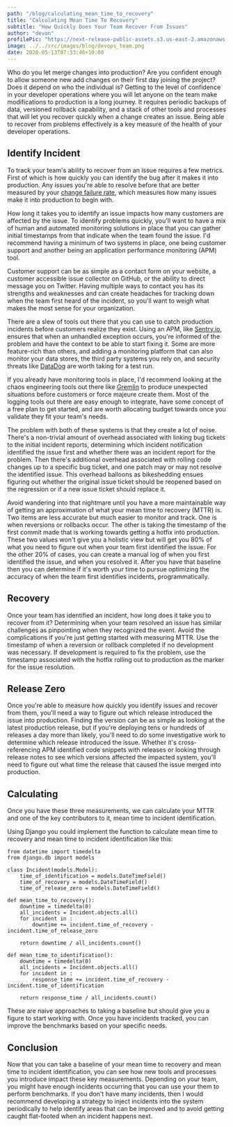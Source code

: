 ```yaml
---
path: "/blog/calculating_mean_time_to_recovery"
title: "Calculating Mean Time To Recovery"
subtitle: "How Quickly Does Your Team Recover From Issues"
author: "devon"
profilePic: "https://next-release-public-assets.s3.us-east-2.amazonaws.com/devon_profile_pic.png"
image: ../../src/images/blog/devops_team.png
date: 2020-05-13T07:33:46+10:00
---
```


Who do you let merge changes into production? Are you confident enough
to allow someone new add changes on their first day joining the project?
Does it depend on who the individual is? Getting to the level of confidence
in your developer operations where you will let anyone on the team make
modifications to production is a long journey. It requires periodic
backups of data, versioned rollback capability, and a stack of other
tools and processes that will let you recover quickly when a change
creates an issue. Being able to recover from problems effectively
is a key measure of the health of your developer operations.

## Identify Incident

To track your team's ability to recover from an issue requires a few metrics.
First of which is how quickly you can identify the bug after it makes
it into production. Any issues you're able to resolve before that are
better measured by your
[change failure rate](https://www.nextrelease.io/blog/calculating_change_failure_rate),
which measures how many issues make it into production to begin with.

How long it takes you to identify an issue impacts how many customers
are affected by the issue. To identify problems quickly, you'll want
to have a mix of human and automated monitoring solutions in place that
you can gather initial timestamps from that indicate when the team found
the issue. I'd recommend having a minimum of two systems in place, one
being customer support and another being an application performance
monitoring (APM) tool.

Customer support can be as simple as a contact form on your website, a
customer accessible issue collector on GitHub, or the ability to direct
message you on Twitter. Having multiple ways to contact you has its
strengths and weaknesses and can create headaches for tracking down
when the team first heard of the incident, so you'll want to weigh
what makes the most sense for your organization.

There are a slew of tools out there that you can use to catch production
incidents before customers realize they exist. Using an APM, like [Sentry.io](https://www.sentry.io),
ensures that when an unhandled exception occurs, you're informed of the problem
and have the context to be able to start fixing it. Some are more
feature-rich than others, and adding a monitoring platform that can
also monitor your data stores, the third party systems you rely on,
and security threats like [DataDog](https://www.datadoghq.com/)
are worth taking for a test run.

If you already have monitoring tools in place, I'd recommend looking
at the chaos engineering tools out there like [Gremlin](https://www.gremlin.com/)
to produce unexpected situations before customers or force majeure create them.
Most of the logging tools out there are easy enough to integrate, have
some concept of a free plan to get started, and are worth allocating
budget towards once you validate they fit your team's needs.

The problem with both of these systems is that they create a lot of noise.
There's a non-trivial amount of overhead associated with linking bug
tickets to the initial incident reports, determining which incident
notification identified the issue first and whether there was an incident
report for the problem. Then there's additional overhead associated with
rolling code changes up to a specific bug ticket, and one patch may or
may not resolve the identified issue. This overhead balloons as bikeshedding
ensues figuring out whether the original issue ticket should be reopened
based on the regression or if a new issue ticket should replace it.

Avoid wandering into that nightmare until you have a more maintainable
way of getting an approximation of what your mean time to recovery (MTTR) is.
Two items are less accurate but much easier to monitor and track. One is
when reversions or rollbacks occur. The other is taking the timestamp of
the first commit made that is working towards getting a hotfix into
production. These two values won't give you a holistic view but will
get you 80% of what you need to figure out when your team first identified
the issue. For the other 20% of cases, you can create a manual log of when
you first identified the issue, and when you resolved it. After you have
that baseline then you can determine if it's worth your time to pursue
optimizing the accuracy of when the team first identifies incidents,
programmatically.

## Recovery

Once your team has identified an incident, how long does it take you to
recover from it? Determining when your team resolved an issue has similar
challenges as pinpointing when they recognized the event. Avoid the
complications if you're just getting started with measuring MTTR. Use
the timestamp of when a reversion or rollback completed if no
development was necessary. If development is required to fix the problem,
use the timestamp associated with the hotfix rolling out to production
as the marker for the issue resolution.

## Release Zero

Once you're able to measure how quickly you identify issues and recover
from them, you'll need a way to figure out which release introduced the
issue into production. Finding the version can be as simple as looking
at the latest production release, but if you're deploying tens or
hundreds of releases a day more than likely, you'll need to do some
investigative work to determine which release introduced the issue.
Whether it's cross-referencing APM identified code snippets with releases
or looking through release notes to see which versions affected the
impacted system, you'll need to figure out what time the release that
caused the issue merged into production.

## Calculating

Once you have these three measurements, we can calculate
your MTTR and one of the key contributors to it,
mean time to incident identification.

Using Django you could implement the function to calculate mean time to
recovery and mean time to incident identification like this:

```
from datetime import timedelta
from django.db import models

class Incident(models.Model):
    time_of_identification = models.DateTimeField()
    time_of_recovery = models.DateTimeField()
    time_of_release_zero = models.DateTimeField()

def mean_time_to_recovery():
    downtime = timedelta(0)
    all_incidents = Incident.objects.all()
    for incident in :
        downtime += incident.time_of_recovery - incident.time_of_release_zero

    return downtime / all_incidents.count()

def mean_time_to_identification():
    downtime = timedelta(0)
    all_incidents = Incident.objects.all()
    for incident in :
        response_time += incident.time_of_recovery - incident.time_of_identification

    return response_time / all_incidents.count()

```

These are naive approaches to taking a baseline but should give you
a figure to start working with. Once you have incidents tracked,
you can improve the benchmarks based on your specific needs.

## Conclusion

Now that you can take a baseline of your mean time to recovery and mean
time to incident identification, you can see how new tools and processes
you introduce impact these key measurements. Depending on your team, you
might have enough incidents occurring that you can use your them to perform
benchmarks. If you don't have many incidents, then I would recommend
developing a strategy to inject incidents into the system periodically
to help identify areas that can be improved and to avoid getting caught
flat-footed when an incident happens next.
